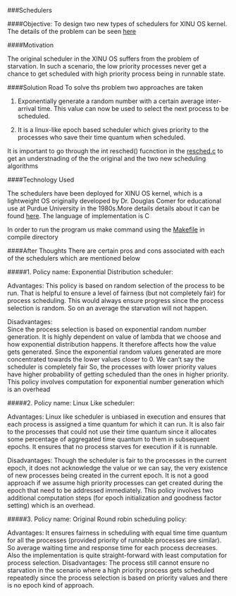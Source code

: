 ###Schedulers

####Objective: 
To design two new types of schedulers for XINU OS kernel. The details of the problem can be seen [here](https://github.com/NeetishPathak/SYSTEM-PROJECTS/blob/master/OS%20Schedulers/Problem_Statement.md)

####Motivation

The original scheduler in the XINU OS suffers from the problem of starvation. In such a scenario, the low priority processes never
get a chance to get scheduled with high priority process being in runnable state.

####Solution Road
To solve ths problem two approaches are taken

1. Exponentially generate a random number with a certain average inter-arrival time. This value can now be used to select the next process to be scheduled.

2. It is a linux-like epoch based scheduler which gives priority to the processes who save their time quantum when scheduled.

It is important to go through the int resched() fucnction in the [resched.c](https://github.com/NeetishPathak/SYSTEM-PROJECTS/blob/master/OS%20Schedulers/sys/resched.c)
to get an understnading of the the original and the two new scheduling algorithms

####Technology Used

The schedulers have been deployed for XINU OS kernel, which is a lightweight OS originally developed by Dr. Douglas Comer for educational use at Purdue University in the 1980s.More details details about it can be found [here](http://www.xinu.cs.purdue.edu/).
The language of implementation is C

In order to run the program us make command using the [Makefile](https://github.com/NeetishPathak/SYSTEM-PROJECTS/blob/master/OS%20Schedulers/compile/Makefile) in compile directory

####After Thoughts
There are certain pros and cons associated with each of the schedulers which are mentioned below


#####1. Policy name: Exponential Distribution scheduler:

Advantages: 
This policy is based on random selection of the process to be run. That is helpful to ensure a level of fairness (but not completely fair) for process scheduling.
This would always ensure progress since the process selection is random. So on an average the starvation will not happen.

Disadvantages:  
Since the process selection is based on exponential random number generation. It is highly dependent on value of lambda that we choose and how exponential distribution happens. It therefore affects how the value gets generated. Since the exponential random values generated are more concentrated towards the lower values closer to 0. We can’t say the scheduler is completely fair
So, the processes with lower priority values have higher probability of getting scheduled than the ones in higher priority.
 This policy involves computation for exponential number generation which is an overhead
 
#####2. Policy name: Linux Like scheduler:

Advantages:
Linux like scheduler is unbiased in execution and ensures that each process is assigned a time quantum for which it can run. It is also fair to the processes that could not use their time quantum since it allocates some percentage of aggregated time quantum to them in subsequent epochs.
It ensures that no process starves for execution if it is runnable.

Disadvantages:
Though the scheduler is fair to the processes in the current epoch, it does not acknowledge the value or we can say, the very existence of new processes being created in the current epoch. It is not a good approach if we assume high priority processes can get created during the epoch that need to be addressed immediately.
This policy involves two additional computation steps (for epoch initialization and goodness factor setting) which is an overhead.



#####3. Policy name:  Original Round robin scheduling policy:

Advantages:
It ensures fairness in scheduling with equal time time quantum for all the processes (provided priority of runnable processes are similar). So average waiting time and response time for each process decreases.
Also the implementation is quite straight-forward with least computation for process selection. 
Disadvantages: 
The process still cannot ensure no starvation in the scenario where a high priority process gets scheduled repeatedly since the process selection is based on priority values and there is no epoch kind of approach.
